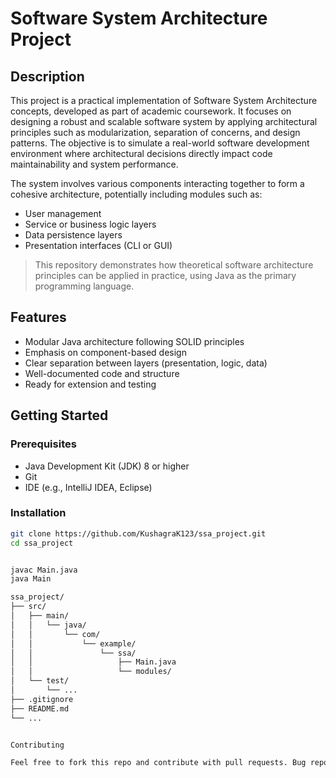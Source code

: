 # Software System Architecture Project

## Description

This project is a practical implementation of Software System Architecture concepts, developed as part of academic coursework. It focuses on designing a robust and scalable software system by applying architectural principles such as modularization, separation of concerns, and design patterns. The objective is to simulate a real-world software development environment where architectural decisions directly impact code maintainability and system performance.

The system involves various components interacting together to form a cohesive architecture, potentially including modules such as:

- User management
- Service or business logic layers
- Data persistence layers
- Presentation interfaces (CLI or GUI)

> This repository demonstrates how theoretical software architecture principles can be applied in practice, using Java as the primary programming language.

## Features

- Modular Java architecture following SOLID principles
- Emphasis on component-based design
- Clear separation between layers (presentation, logic, data)
- Well-documented code and structure
- Ready for extension and testing

## Getting Started

### Prerequisites

- Java Development Kit (JDK) 8 or higher
- Git
- IDE (e.g., IntelliJ IDEA, Eclipse)

### Installation

```bash
git clone https://github.com/KushagraK123/ssa_project.git
cd ssa_project


javac Main.java
java Main

ssa_project/
├── src/
│   ├── main/
│   │   └── java/
│   │       └── com/
│   │           └── example/
│   │               └── ssa/
│   │                   ├── Main.java
│   │                   └── modules/
│   └── test/
│       └── ...
├── .gitignore
├── README.md
└── ...


Contributing

Feel free to fork this repo and contribute with pull requests. Bug reports and feature suggestions are also welcome.


